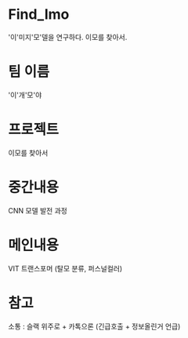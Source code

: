 # Find_Imo
'이'미지'모'델을 연구하다. 이모를 찾아서.

# 팀 이름 
'이'개'모'야

# 프로젝트 
이모를 찾아서

# 중간내용
CNN 모델 발전 과정

# 메인내용 
VIT 트랜스포머 (탈모 분류, 퍼스널컬러)

# 참고
소통 : 슬랙 위주로 + 카톡으론 (긴급호출 + 정보올린거 언급)
